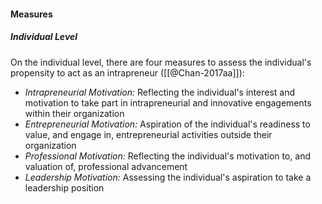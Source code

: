 #### Measures

##### Individual Level

On the individual level, there are four measures to assess the individual's propensity to act as an intrapreneur ([[@Chan-2017aa]]):

- *Intrapreneurial Motivation:* Reflecting the individual's interest and motivation to take part in intrapreneurial and innovative engagements within their organization
- *Entrepreneurial Motivation:* Aspiration of the individual's readiness to value, and engage in, entrepreneurial activities outside their organization
- *Professional Motivation:* Reflecting the individual's motivation to, and valuation of, professional advancement
- *Leadership Motivation:* Assessing the individual's aspiration to take a leadership position

